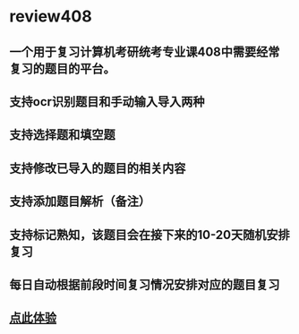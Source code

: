 # review408
## 一个用于复习计算机考研统考专业课408中需要经常复习的题目的平台。
## 支持ocr识别题目和手动输入导入两种
## 支持选择题和填空题
## 支持修改已导入的题目的相关内容
## 支持添加题目解析（备注）
## 支持标记熟知，该题目会在接下来的10-20天随机安排复习
## 每日自动根据前段时间复习情况安排对应的题目复习
## [点此体验](https://408.nysxzs.top/)
